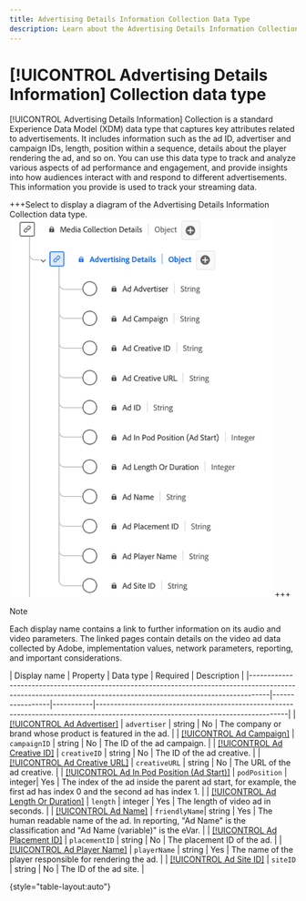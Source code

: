 ```yaml
---
title: Advertising Details Information Collection Data Type
description: Learn about the Advertising Details Information Collection Experience Data Model (XDM) data type.
---
```

# [!UICONTROL Advertising Details Information] Collection data type

[!UICONTROL Advertising Details Information] Collection is a standard Experience Data Model (XDM) data type that captures key attributes related to advertisements. It includes information such as the ad ID, advertiser and campaign IDs, length, position within a sequence, details about the player rendering the ad, and so on. You can use this data type to track and analyze various aspects of ad performance and engagement, and provide insights into how audiences interact with and respond to different advertisements. This information you provide is used to track your streaming data.

+++Select to display a diagram of the Advertising Details Information Collection data type.
![A diagram of the Advertising Details Information Collection data type.](../images/data-types/advertising-details-information-collection.png)
+++

>[!NOTE]
>
>Each display name contains a link to further information on its audio and video parameters. The linked pages contain details on the video ad data collected by Adobe, implementation values, network parameters, reporting, and important considerations. 

| Display name                                                                                                                                                    | Property        | Data type | Required | Description                                                                                                        |
|-----------------------------------------------------------------------------------------------------------------------------------------------------------------|-----------------|-----------|----------------------------------------------------------------------------------------------------------------------------------|
| [[!UICONTROL Ad Advertiser]](https://experienceleague.adobe.com/docs/media-analytics/using/implementation/variables/ad-parameters.html#advertiser)              | `advertiser`  | string    |   No     | The company or brand whose product is featured in the ad.                                             | 
| [[!UICONTROL Ad Campaign]](https://experienceleague.adobe.com/docs/media-analytics/using/implementation/variables/ad-parameters.html#campaign-id)                | `campaignID`  | string    |   No     | The ID of the ad campaign.                                                                         |
| [[!UICONTROL Ad Creative ID]](https://experienceleague.adobe.com/docs/media-analytics/using/implementation/variables/ad-parameters.html#creative-id)             | `creativeID`  | string    |   No     | The ID of the ad creative.                                                                         |
| [[!UICONTROL Ad Creative URL]](https://experienceleague.adobe.com/docs/media-analytics/using/implementation/variables/ad-parameters.html#creative-url)            | `creativeURL` | string    |   No     | The URL of the ad creative.                                                                       |
| [[!UICONTROL Ad In Pod Position (Ad Start)]](https://experienceleague.adobe.com/docs/media-analytics/using/implementation/variables/ad-parameters.html#ad-start) | `podPosition` | integer|  Yes     | The index of the ad inside the parent ad start, for example, the first ad has index 0 and the second ad has index 1. |
| [[!UICONTROL Ad Length Or Duration]](https://experienceleague.adobe.com/docs/media-analytics/using/implementation/variables/ad-parameters.html#ad-length)      | `length`      | integer   |  Yes     | The length of video ad in seconds.                                                                 |
| [[!UICONTROL Ad Name]](https://experienceleague.adobe.com/docs/media-analytics/using/implementation/variables/ad-parameters.html#ad-name)                   | `friendlyName`| string    |   Yes    | The human readable name of the ad. In reporting, "Ad Name" is the classification and "Ad Name (variable)" is the eVar. |
| [[!UICONTROL Ad Placement ID]](https://experienceleague.adobe.com/docs/media-analytics/using/implementation/variables/ad-parameters.html#placement-id)            | `placementID` | string    |   No     | The placement ID of the ad.                                                                        |
| [[!UICONTROL Ad Player Name]](https://experienceleague.adobe.com/docs/media-analytics/using/implementation/variables/ad-parameters.html#ad-player-name)             | `playerName`  | string    |  Yes     | The name of the player responsible for rendering the ad.                                       |
| [[!UICONTROL Ad Site ID]](https://experienceleague.adobe.com/docs/media-analytics/using/implementation/variables/ad-parameters.html#site-id)                 | `siteID`      | string    |   No     | The ID of the ad site.                                                                             |

{style="table-layout:auto"}

<!-- REMOVED due to absence in Ref-Impl-Schema schema:
| [!UICONTROL Ad ID]                      | `name`        | string    |   No     | The ID of the ad. Any integer and/or letter combination.                                           |
| [!UICONTROL Ad Completed]               | `isCompleted` | boolean   |   No     | Tracks whether the ad has completed.                                                                               |
| [!UICONTROL Ad Started]                 | `isStarted`   | boolean   |   No     | Tracks whether the Ad has started.                                                                                 |
| [!UICONTROL Ad Time Played]             | `timePlayed`  | integer   |   No     | The total amount of time, in seconds, spent watching the ad (that is, the number of seconds played). | 
-->

